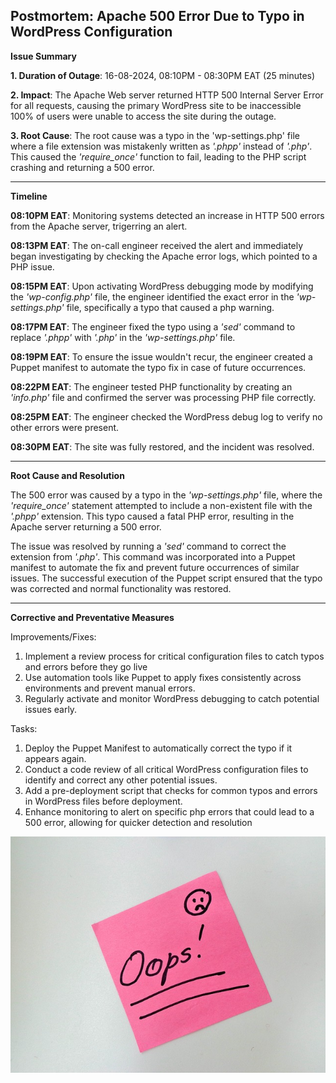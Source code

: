 Postmortem: Apache 500 Error Due to Typo in WordPress Configuration
---

**Issue Summary**

**1. Duration of Outage**: 16-08-2024, 08:10PM - 08:30PM EAT (25 minutes)

**2. Impact**: The Apache Web server returned HTTP 500 Internal Server Error for all requests, causing the primary WordPress site to be inaccessible 100% of users were unable to access the site during the outage.

**3.  Root Cause**: The root cause was a typo in the 'wp-settings.php' file where a file extension was mistakenly written as *'.phpp'* instead of *'.php'*. This caused the *'require_once'* function to fail, leading to the PHP script crashing and returning a 500 error.

---

**Timeline**

**08:10PM EAT**: Monitoring systems detected an increase in HTTP 500 errors from the Apache server, trigerring an alert.

**08:13PM EAT**: The on-call engineer received the alert and immediately began investigating by checking the Apache error logs, which pointed to a PHP issue.

**08:15PM EAT**: Upon activating WordPress debugging mode by modifying the *'wp-config.php'* file, the engineer identified the exact error in the *'wp-settings.php'* file, specifically a typo that caused a php warning.

**08:17PM EAT**: The engineer fixed the typo using a *'sed'* command to replace *'.phpp'* with *'.php'* in the *'wp-settings.php'* file.

**08:19PM EAT**: To ensure the issue wouldn't recur, the engineer created a Puppet manifest to automate the typo fix in case of future occurrences.

**08:22PM EAT**: The engineer tested PHP functionality by creating an *'info.php'* file and confirmed the server was processing PHP file correctly.

**08:25PM EAT**: The engineer checked the WordPress debug log to verify no other errors were present.

**08:30PM EAT**: The site was fully restored, and the incident was resolved.

---

**Root Cause and Resolution**

The 500 error was caused by a typo in the *'wp-settings.php'* file, where the *'require_once'* statement attempted to include a non-existent file with the *'.phpp'* extension. This typo caused a fatal PHP error, resulting in the Apache server returning a 500 error.


The issue was resolved by running a *'sed'* command to correct the extension from *'.php'*. This command was incorporated into a Puppet manifest to automate the fix and prevent future occurrences of similar issues. The successful execution of the Puppet script ensured that the typo was corrected and normal functionality was restored.

---

**Corrective and Preventative Measures**

Improvements/Fixes:
1. Implement a review process for critical configuration files to catch typos and errors before they go live
2. Use automation tools like Puppet to apply fixes consistently across environments and prevent manual errors.
3. Regularly activate and monitor WordPress debugging to catch potential issues early.

Tasks:
1. Deploy the Puppet Manifest to automatically correct the typo if it appears again.
2. Conduct a code review of all critical WordPress configuration files to identify and correct any other potential issues.
3. Add a pre-deployment script that checks for common typos and errors in WordPress files before deployment.
4. Enhance monitoring to alert on specific php errors that could lead to a 500 error, allowing for quicker detection and resolution

![Oops Image](oops-1444975_640.jpg)
